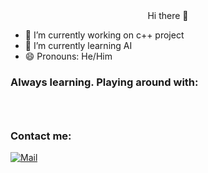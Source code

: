 <div align="center">Hi there 👋</div>


- 🔭 I’m currently working on c++ project
- 🌱 I’m currently learning AI
- 😄 Pronouns: He/Him

<h3>Always learning. Playing around with:<h3/>
<img alt="" src="https://img.shields.io/badge/c%20-%2300599C.svg?&style=for-the-badge&logo=c&logoColor=white"/>
  <img alt="" src="https://img.shields.io/badge/c++%20-%2300599C.svg?&style=for-the-badge&logo=c%2B%2B&ogoColor=white"/>
  <img alt="" src="https://img.shields.io/badge/html5%20-%23E34F26.svg?&style=for-the-badge&logo=html5&logoColor=white"/>
  <img alt="" src="https://img.shields.io/badge/css3%20-%231572B6.svg?&style=for-the-badge&logo=css3&logoColor=white"/>
  <img alt="" src="https://img.shields.io/badge/php-%23777BB4.svg?&style=for-the-badge&logo=php&logoColor=white"/>
  <img alt="" src="https://img.shields.io/badge/JS%20-%23323330.svg?&style=for-the-badge&logo=javascript&logoColor=%23F7DF1E"/>
  <img alt="" src="https://img.shields.io/badge/mysql-%2300f.svg?&style=for-the-badge&logo=mysql&logoColor=white"/>
  <img alt="" src ="https://img.shields.io/badge/oracle%20-%23F00000.svg?&style=for-the-badge&logo=oracle&logoColor=white"/>

<h3>Contact me:</h3>
<a href="mailto:pserac01@gmail.com"> <img alt="Mail" src="https://img.shields.io/badge/pserac01@gmail.com-005FF9?style=for-the-badge&logo=mail.ru&logoColor=white" /> </a>
